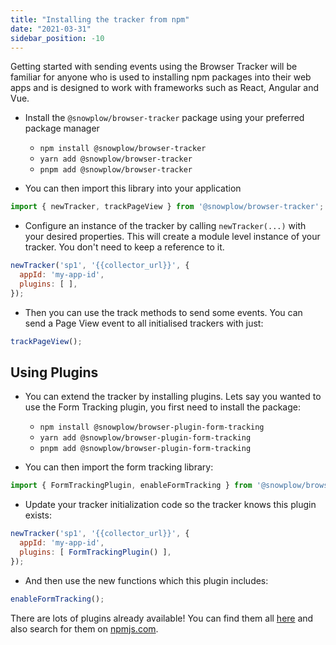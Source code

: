 ```yaml
---
title: "Installing the tracker from npm"
date: "2021-03-31"
sidebar_position: -10
---
```


Getting started with sending events using the Browser Tracker will be familiar for anyone who is used to installing npm packages into their web apps and is designed to work with frameworks such as React, Angular and Vue.

- Install the `@snowplow/browser-tracker` package using your preferred package manager
    - `npm install @snowplow/browser-tracker`
    - `yarn add @snowplow/browser-tracker`
    - `pnpm add @snowplow/browser-tracker`

- You can then import this library into your application

```javascript
import { newTracker, trackPageView } from '@snowplow/browser-tracker';
```

- Configure an instance of the tracker by calling `newTracker(...)` with your desired properties. This will create a module level instance of your tracker. You don't need to keep a reference to it.

```javascript
newTracker('sp1', '{{collector_url}}', { 
  appId: 'my-app-id', 
  plugins: [ ],
});
```

- Then you can use the track methods to send some events. You can send a Page View event to all initialised trackers with just:

```javascript
trackPageView();
```

## Using Plugins

- You can extend the tracker by installing plugins. Lets say you wanted to use the Form Tracking plugin, you first need to install the package:
    - `npm install @snowplow/browser-plugin-form-tracking`
    - `yarn add @snowplow/browser-plugin-form-tracking`
    - `pnpm add @snowplow/browser-plugin-form-tracking`

- You can then import the form tracking library:

```javascript
import { FormTrackingPlugin, enableFormTracking } from '@snowplow/browser-plugin-form-tracking';
```

- Update your tracker initialization code so the tracker knows this plugin exists:

```javascript
newTracker('sp1', '{{collector_url}}', { 
  appId: 'my-app-id', 
  plugins: [ FormTrackingPlugin() ],
});
```

- And then use the new functions which this plugin includes:

```javascript
enableFormTracking();
```

There are lots of plugins already available! You can find them all [here](https://github.com/snowplow/snowplow-javascript-tracker/tree/master/plugins) and also search for them on [npmjs.com](https://www.npmjs.com/).
